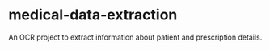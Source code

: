# medical-data-extraction
An OCR project to extract information about patient and prescription details.
